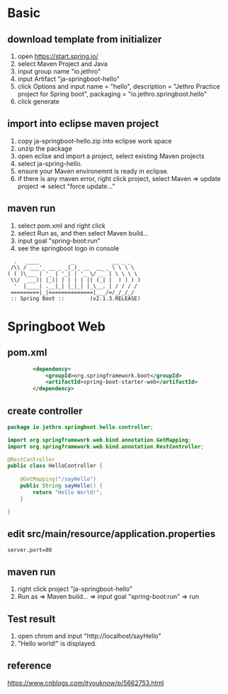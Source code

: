 # Basic
## download template from initializer 
1. open https://start.spring.io/
2. select Maven Project and Java 
3. input group name "io.jethro"
4. input Artifact "ja-springboot-hello"
5. click Options and input name = "hello", description = "Jethro Practice project for Spring boot", packaging = "io.jethro.springboot.hello"
6. click generate

## import into eclipse maven project
1. copy ja-springboot-hello.zip into eclipse work space
2. unzip the package 
3. open eclise and import a project, select existing Maven projects
4. select ja-spring-hello. 
5. ensure your Maven environemnt is ready in eclipse. 
6. if there is any maven error, right click project, select Maven => update project => select "force update..."

## maven run 
1. select pom.xml and right click
2. select Run as, and then select Maven build...
3. input goal "spring-boot:run"
4. see the springboot logo in console
```
  .   ____          _            __ _ _
 /\\ / ___'_ __ _ _(_)_ __  __ _ \ \ \ \
( ( )\___ | '_ | '_| | '_ \/ _` | \ \ \ \
 \\/  ___)| |_)| | | | | || (_| |  ) ) ) )
  '  |____| .__|_| |_|_| |_\__, | / / / /
 =========|_|==============|___/=/_/_/_/
 :: Spring Boot ::        (v2.1.3.RELEASE)
```

# Springboot Web
## pom.xml
```xml
		<dependency>
			<groupId>org.springframework.boot</groupId>
			<artifactId>spring-boot-starter-web</artifactId>
		</dependency>
```

## create controller 
```java
package io.jethro.springboot.hello.controller;

import org.springframework.web.bind.annotation.GetMapping;
import org.springframework.web.bind.annotation.RestController;

@RestController
public class HelloController {
	
	@GetMapping("/sayHello") 
	public String sayHello() {
		return "Hello World!";	
	}

}
```
## edit src/main/resource/application.properties 
```properties
server.port=80
```

## maven run 
1. right click project "ja-springboot-hello"
2. Run as => Maven build... => input goal "spring-boot:run"  => run

## Test result
1. open chrom and input "http://localhost/sayHello"
2. "Hello world!" is displayed. 





## reference
https://www.cnblogs.com/ityouknow/p/5662753.html  
